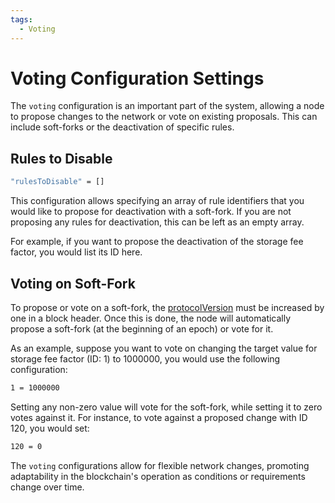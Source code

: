 ```yaml
---
tags:
  - Voting
---
```


# Voting Configuration Settings

The `voting` configuration is an important part of the system, allowing a node to propose changes to the network or vote on existing proposals. This can include soft-forks or the deactivation of specific rules.

## Rules to Disable
```bash
"rulesToDisable" = []
```
This configuration allows specifying an array of rule identifiers that you would like to propose for deactivation with a soft-fork. If you are not proposing any rules for deactivation, this can be left as an empty array.

For example, if you want to propose the deactivation of the storage fee factor, you would list its ID here.

## Voting on Soft-Fork

To propose or vote on a soft-fork, the [protocolVersion](#protocolversion) must be increased by one in a block header. Once this is done, the node will automatically propose a soft-fork (at the beginning of an epoch) or vote for it.

As an example, suppose you want to vote on changing the target value for storage fee factor (ID: 1) to 1000000, you would use the following configuration:

```bash
1 = 1000000
```

Setting any non-zero value will vote for the soft-fork, while setting it to zero votes against it. For instance, to vote against a proposed change with ID 120, you would set:

```bash
120 = 0
```

The `voting` configurations allow for flexible network changes, promoting adaptability in the blockchain's operation as conditions or requirements change over time.